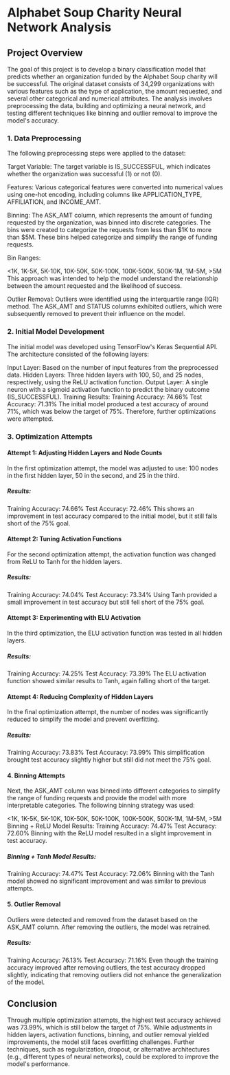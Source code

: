 # Alphabet Soup Charity Neural Network Analysis
## Project Overview
The goal of this project is to develop a binary classification model that predicts whether an organization funded by the Alphabet Soup charity will be successful. The original dataset consists of 34,299 organizations with various features such as the type of application, the amount requested, and several other categorical and numerical attributes. The analysis involves preprocessing the data, building and optimizing a neural network, and testing different techniques like binning and outlier removal to improve the model's accuracy.

### 1. Data Preprocessing
The following preprocessing steps were applied to the dataset:

Target Variable: The target variable is IS_SUCCESSFUL, which indicates whether the organization was successful (1) or not (0).

Features: Various categorical features were converted into numerical values using one-hot encoding, including columns like APPLICATION_TYPE, AFFILIATION, and INCOME_AMT.

Binning: The ASK_AMT column, which represents the amount of funding requested by the organization, was binned into discrete categories. The bins were created to categorize the requests from less than $1K to more than $5M. These bins helped categorize and simplify the range of funding requests.

Bin Ranges:

<1K, 1K-5K, 5K-10K, 10K-50K, 50K-100K, 100K-500K, 500K-1M, 1M-5M, >5M
This approach was intended to help the model understand the relationship between the amount requested and the likelihood of success.

Outlier Removal: Outliers were identified using the interquartile range (IQR) method. The ASK_AMT and STATUS columns exhibited outliers, which were subsequently removed to prevent their influence on the model.

### 2. Initial Model Development
The initial model was developed using TensorFlow's Keras Sequential API. The architecture consisted of the following layers:

Input Layer: Based on the number of input features from the preprocessed data.
Hidden Layers: Three hidden layers with 100, 50, and 25 nodes, respectively, using the ReLU activation function.
Output Layer: A single neuron with a sigmoid activation function to predict the binary outcome (IS_SUCCESSFUL).
Training Results:
Training Accuracy: 74.66%
Test Accuracy: 71.31%
The initial model produced a test accuracy of around 71%, which was below the target of 75%. Therefore, further optimizations were attempted.

### 3. Optimization Attempts
#### Attempt 1: Adjusting Hidden Layers and Node Counts
In the first optimization attempt, the model was adjusted to use:
100 nodes in the first hidden layer, 50 in the second, and 25 in the third.

##### Results:
Training Accuracy: 74.66%
Test Accuracy: 72.46%
This shows an improvement in test accuracy compared to the initial model, but it still falls short of the 75% goal.

#### Attempt 2: Tuning Activation Functions
For the second optimization attempt, the activation function was changed from ReLU to Tanh for the hidden layers.

##### Results:

Training Accuracy: 74.04%
Test Accuracy: 73.34%
Using Tanh provided a small improvement in test accuracy but still fell short of the 75% goal.

#### Attempt 3: Experimenting with ELU Activation
In the third optimization, the ELU activation function was tested in all hidden layers.

##### Results:

Training Accuracy: 74.25%
Test Accuracy: 73.39%
The ELU activation function showed similar results to Tanh, again falling short of the target.

#### Attempt 4: Reducing Complexity of Hidden Layers
In the final optimization attempt, the number of nodes was significantly reduced to simplify the model and prevent overfitting.

##### Results:

Training Accuracy: 73.83%
Test Accuracy: 73.99%
This simplification brought test accuracy slightly higher but still did not meet the 75% goal.

#### 4. Binning Attempts
Next, the ASK_AMT column was binned into different categories to simplify the range of funding requests and provide the model with more interpretable categories. The following binning strategy was used:

<1K, 1K-5K, 5K-10K, 10K-50K, 50K-100K, 100K-500K, 500K-1M, 1M-5M, >5M
Binning + ReLU Model Results:
Training Accuracy: 74.47%
Test Accuracy: 72.60%
Binning with the ReLU model resulted in a slight improvement in test accuracy.

##### Binning + Tanh Model Results:
Training Accuracy: 74.47%
Test Accuracy: 72.06%
Binning with the Tanh model showed no significant improvement and was similar to previous attempts.

#### 5. Outlier Removal
Outliers were detected and removed from the dataset based on the ASK_AMT column. After removing the outliers, the model was retrained.

##### Results:
Training Accuracy: 76.13%
Test Accuracy: 71.16%
Even though the training accuracy improved after removing outliers, the test accuracy dropped slightly, indicating that removing outliers did not enhance the generalization of the model.

## Conclusion
Through multiple optimization attempts, the highest test accuracy achieved was 73.99%, which is still below the target of 75%. While adjustments in hidden layers, activation functions, binning, and outlier removal yielded improvements, the model still faces overfitting challenges. Further techniques, such as regularization, dropout, or alternative architectures (e.g., different types of neural networks), could be explored to improve the model's performance.
